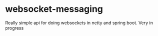 # websocket-messaging

Really simple api for doing websockets in netty and spring boot. Very in progress
